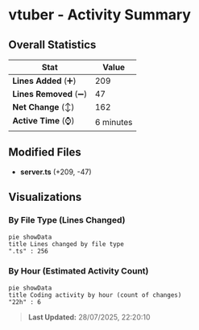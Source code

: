 # vtuber - Activity Summary 

## Overall Statistics

| Stat                   | Value                                                             |
| ---------------------- | ----------------------------------------------------------------- |
| **Lines Added** (➕)   | 209                                          |
| **Lines Removed** (➖) | 47                                        |
| **Net Change** (↕)    | 162                |
| **Active Time** (⌚)   | 6 minutes |


## Modified Files
- **server.ts** (+209, -47)

## Visualizations

### By File Type (Lines Changed)

```mermaid
pie showData
title Lines changed by file type
".ts" : 256
```

### By Hour (Estimated Activity Count)

```mermaid
pie showData
title Coding activity by hour (count of changes)
"22h" : 6
```


> **Last Updated:** 28/07/2025, 22:20:10